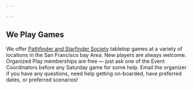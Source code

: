 ```yaml
---

---
```

## We Play Games

We offer [Pathfinder and Starfinder Society](https://paizo.com/organizedplay) tabletop games at a variety of locations in the San Francisco bay Area. New players are always welcome. Organized Play memberships are free — just ask one of the Event Coordinators before any Saturday game for some help. Email the organizer if you have any questions, need help getting on-boarded, have preferred dates, or preferred scenarios!
